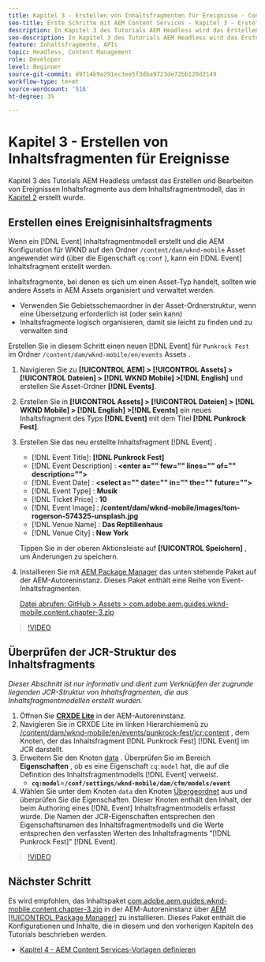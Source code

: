 ```yaml
---
title: Kapitel 3 - Erstellen von Inhaltsfragmenten für Ereignisse - Content Services
seo-title: Erste Schritte mit AEM Content Services - Kapitel 3 - Erstellen von Inhaltsfragmenten für Ereignisse
description: In Kapitel 3 des Tutorials AEM Headless wird das Erstellen und Bearbeiten von Ereignis-Inhaltsfragmenten aus dem in Kapitel 2 erstellten Inhaltsfragmentmodell beschrieben.
seo-description: In Kapitel 3 des Tutorials AEM Headless wird das Erstellen und Bearbeiten von Ereignis-Inhaltsfragmenten aus dem in Kapitel 2 erstellten Inhaltsfragmentmodell beschrieben.
feature: Inhaltsfragmente, APIs
topic: Headless, Content Management
role: Developer
level: Beginner
source-git-commit: d9714b9a291ec3ee5f3dba9723de72bb120d2149
workflow-type: tm+mt
source-wordcount: '516'
ht-degree: 3%

---
```



# Kapitel 3 - Erstellen von Inhaltsfragmenten für Ereignisse

Kapitel 3 des Tutorials AEM Headless umfasst das Erstellen und Bearbeiten von Ereignissen Inhaltsfragmente aus dem Inhaltsfragmentmodell, das in [Kapitel 2](./chapter-2.md) erstellt wurde.

## Erstellen eines Ereignisinhaltsfragments

Wenn ein [!DNL Event] Inhaltsfragmentmodell erstellt und die AEM Konfiguration für WKND auf den Ordner `/content/dam/wknd-mobile` Asset angewendet wird (über die Eigenschaft `cq:conf` ), kann ein [!DNL Event] Inhaltsfragment erstellt werden.

Inhaltsfragmente, bei denen es sich um einen Asset-Typ handelt, sollten wie andere Assets in AEM Assets organisiert und verwaltet werden.

* Verwenden Sie Gebietsschemaordner in der Asset-Ordnerstruktur, wenn eine Übersetzung erforderlich ist (oder sein kann)
* Inhaltsfragmente logisch organisieren, damit sie leicht zu finden und zu verwalten sind

Erstellen Sie in diesem Schritt einen neuen [!DNL Event] für `Punkrock Fest` im Ordner `/content/dam/wknd-mobile/en/events` Assets .

1. Navigieren Sie zu **[!UICONTROL AEM] > [!UICONTROL Assets] > [!UICONTROL Dateien] > [!DNL WKND Mobile] >[!DNL English]** und erstellen Sie Asset-Ordner **[!DNL Events]**.
1. Erstellen Sie in **[!UICONTROL Assets] > [!UICONTROL Dateien] > [!DNL WKND Mobile] > [!DNL English] >[!DNL Events]** ein neues Inhaltsfragment des Typs **[!DNL Event]** mit dem Titel **[!DNL Punkrock Fest]**.
1. Erstellen Sie das neu erstellte Inhaltsfragment [!DNL Event] .

   * [!DNL Event Title]: **[!DNL Punkrock Fest]**
   * [!DNL Event Description] :  **&lt;enter a=&quot;&quot; few=&quot;&quot; lines=&quot;&quot; of=&quot;&quot; description=&quot;&quot;>**
   * [!DNL Event Date] :  **&lt;select a=&quot;&quot; date=&quot;&quot; in=&quot;&quot; the=&quot;&quot; future=&quot;&quot;>**
   * [!DNL Event Type] :  **Musik**
   * [!DNL Ticket Price] :  **10**
   * [!DNL Event Image] :  **/content/dam/wknd-mobile/images/tom-rogerson-574325-unsplash.jpg**
   * [!DNL Venue Name] :  **Das Reptilienhaus**
   * [!DNL Venue City] : **New York**

   Tippen Sie in der oberen Aktionsleiste auf **[!UICONTROL Speichern]** , um Änderungen zu speichern.

1. Installieren Sie mit [AEM Package Manager](http://localhost:4502/crx/packmgr/index.jsp) das unten stehende Paket auf der AEM-Autoreninstanz. Dieses Paket enthält eine Reihe von Event-Inhaltsfragmenten.

   [Datei abrufen: GitHub > Assets > com.adobe.aem.guides.wknd-mobile.content.chapter-3.zip](https://github.com/adobe/aem-guides-wknd-mobile/releases/latest)

>[!VIDEO](https://video.tv.adobe.com/v/28338/?quality=12&learn=on)

## Überprüfen der JCR-Struktur des Inhaltsfragments

*Dieser Abschnitt ist nur informativ und dient zum Verknüpfen der zugrunde liegenden JCR-Struktur von Inhaltsfragmenten, die aus Inhaltsfragmentmodellen erstellt wurden.*

1. Öffnen Sie **[CRXDE Lite](http://localhost:4502/crx/de/index.jsp)** in der AEM-Autoreninstanz.
1. Navigieren Sie in CRXDE Lite im linken Hierarchiemenü zu [/content/dam/wknd-mobile/en/events/punkrock-fest/jcr:content](http://localhost:4502/crx/de/index.jsp#/content/dam/wknd-mobile/en/events/punkrock-fest/jcr:content) , dem Knoten, der das Inhaltsfragment [!DNL Punkrock Fest] [!DNL Event] im JCR darstellt.
1. Erweitern Sie den Knoten [data](http://localhost:4502/crx/de/index.jsp#/content/dam/wknd-mobile/en/events/punkrock-fest/jcr:content/data/master) .
Überprüfen Sie im Bereich **Eigenschaften** , ob es eine Eigenschaft `cq:model` hat, die auf die Definition des Inhaltsfragmentmodells [!DNL Event] verweist.
   * **`cq:model`**=**`/conf/settings/wknd-mobile/dam/cfm/models/event`**
1. Wählen Sie unter dem Knoten `data` den Knoten [Übergeordnet](http://localhost:4502/crx/de/index.jsp#/content/dam/wknd-mobile/en/events/punkrock-fest/jcr:content/data/master) aus und überprüfen Sie die Eigenschaften. Dieser Knoten enthält den Inhalt, der beim Authoring eines [!DNL Event] Inhaltsfragmentmodells erfasst wurde. Die Namen der JCR-Eigenschaften entsprechen den Eigenschaftsnamen des Inhaltsfragmentmodells und die Werte entsprechen den verfassten Werten des Inhaltsfragments &quot;[!DNL Punkrock Fest]&quot; [!DNL Event].

>[!VIDEO](https://video.tv.adobe.com/v/28356/?quality=12&learn=on)

## Nächster Schritt

Es wird empfohlen, das Inhaltspaket [com.adobe.aem.guides.wknd-mobile.content.chapter-3.zip](https://github.com/adobe/aem-guides-wknd-mobile/releases/latest) in der AEM-Autoreninstanz über [AEM [!UICONTROL Package Manager]](http://localhost:4502/crx/packmgr/index.jsp) zu installieren. Dieses Paket enthält die Konfigurationen und Inhalte, die in diesem und den vorherigen Kapiteln des Tutorials beschrieben werden.

* [Kapitel 4 - AEM Content Services-Vorlagen definieren](./chapter-4.md)
